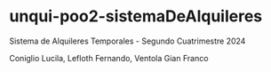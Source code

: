 # unqui-poo2-sistemaDeAlquileres
Sistema de Alquileres Temporales - Segundo Cuatrimestre 2024

Coniglio Lucila,
Lefloth Fernando,
Ventola Gian Franco
